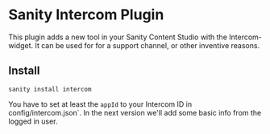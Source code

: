 # Sanity Intercom Plugin

This plugin adds a new tool in your Sanity Content Studio with the
Intercom-widget. It can be used for for a support channel, or other inventive
reasons.

## Install

`sanity install intercom`

You have to set at least the `appId` to your Intercom ID in
config/intercom.json`. In the next version we'll add some basic info from the
logged in user.
